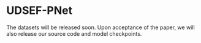# UDSEF-PNet
The datasets will be released soon. Upon acceptance of the paper, we will also release our source code and model checkpoints.
